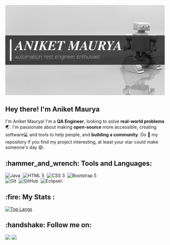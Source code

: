 ![Aniket Maurya Banner](assets/Aniket.png)
<h2>Hey there! I'm Aniket Maurya</h2>

<div>
  
  I'm Aniket Maurya! I'm a **QA Engineer**, looking to solve **real-world problems**:earth_asia:. I'm passionate about making **open-source** more accessible, creating software:computer: and tools to help people, and **building a community**. Do :star2: my repository if you find my project interesting, at least your star could make someone's day :smile:.
<br>

</div>

<h2>:hammer_and_wrench:  Tools and Languages: </h2>

<div>
  
  ![Java](https://img.shields.io/badge/-Java-05122A?style=flat&logo=Java&logoColor=FFA518)&nbsp;
  ![HTML 5](https://img.shields.io/badge/-HTML-05122A?style=flat&logo=HTML5)&nbsp;
  ![CSS 3](https://img.shields.io/badge/-CSS-05122A?style=flat&logo=CSS3&logoColor=1572B6)&nbsp;
  ![Bootstrap 5](https://img.shields.io/badge/-Bootstrap-05122A?style=flat&logo=bootstrap&logoColor=563D7C)\
  ![Git](https://img.shields.io/badge/-Git-05122A?style=flat&logo=git)&nbsp;
  ![GitHub](https://img.shields.io/badge/-GitHub-05122A?style=flat&logo=github)&nbsp;
  ![Eclipse](https://img.shields.io/badge/-Eclipse-05122A?style=flat&logo=eclipse-ide&logoColor=2C2255)\

</div>



<h2> :fire: My Stats : </h2>

[![Top Langs](https://github-readme-stats.vercel.app/api/top-langs/?username=aniket1702&layout=donut-vertical)](https://github.com/anuraghazra/github-readme-stats)

<h2> :handshake: Follow me on: </h2>

<p align="center">

<a href="https://www.linkedin.com/in/aniketmaurya1702"><img src="https://img.shields.io/badge/-ANIKET%20MAURYA%20-0077B5?style=flat&logo=Linkedin&logoColor=white"/></a>
<a href="mailto:aniketmaurya1702@gmail.com"><img src="https://img.shields.io/badge/-aniketmaurya1702@gmail.com-D14836?style=flat&logo=Gmail&logoColor=white"/></a>
</p>
